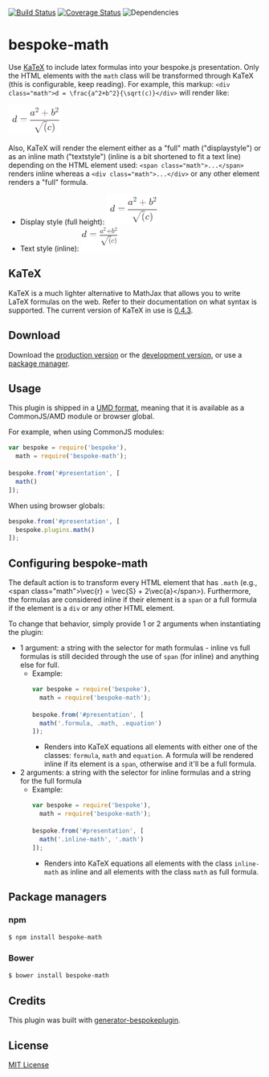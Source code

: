 [![Build Status](https://travis-ci.org/fegemo/bespoke-math.svg)](https://travis-ci.org/fegemo/bespoke-math) [![Coverage Status](https://coveralls.io/repos/fegemo/bespoke-math/badge.svg?branch=master&service=github)](https://coveralls.io/github/fegemo/bespoke-math?branch=master) ![Dependencies](https://david-dm.org/fegemo/bespoke-math.svg)

# bespoke-math

Use [KaTeX][katex] to include latex formulas into your bespoke.js presentation. Only the HTML elements with the
`math` class will be transformed through KaTeX (this is configurable, keep reading). For example, this markup:
`<div class="math">d = \frac{a^2+b^2}{\sqrt(c)}</div>` will render like:

![](images/display.png)


Also, KaTeX will render the element either as a "full" math ("displaystyle") or as an inline math ("textstyle")
(inline is a bit shortened to fit a text line) depending on the HTML element used: `<span class="math">...</span>`
renders inline whereas  a `<div class="math">...</div>` or any other
element renders a "full" formula.

- Display style (full height):
  ![](images/display.png)
- Text style (inline):
  ![](images/inline.png)


## KaTeX

KaTeX is a much lighter alternative to MathJax that allows you to write LaTeX formulas on the web.
Refer to their documentation on what syntax is supported.
The current version of KaTeX in use is [0.4.3][katex-version].

[katex-version]: https://github.com/Khan/KaTeX/releases/tag/v0.4.3

## Download

Download the [production version][min] or the [development version][max], or use a [package manager](#package-managers).

[min]: https://raw.github.com/fegemo/bespoke-math/master/dist/bespoke-math.min.js
[max]: https://raw.github.com/fegemo/bespoke-math/master/dist/bespoke-math.js
[katex]: http://khan.github.io/KaTeX/

## Usage

This plugin is shipped in a [UMD format](https://github.com/umdjs/umd), meaning that it is available as a CommonJS/AMD module or browser global.

For example, when using CommonJS modules:

```js
var bespoke = require('bespoke'),
  math = require('bespoke-math');

bespoke.from('#presentation', [
  math()
]);
```

When using browser globals:

```js
bespoke.from('#presentation', [
  bespoke.plugins.math()
]);
```

## Configuring bespoke-math

The default action is to transform every HTML element that has `.math` (e.g., &lt;span class="math"&gt;\vec{r} = \vec{S} + 2\vec{a}&lt;/span&gt;).
Furthermore, the formulas are considered inline if their element is a `span` or a full formula if the element is a `div` or any other HTML element.

To change that behavior, simply provide 1 or 2 arguments when instantiating the plugin:
- 1 argument: a string with the selector for math formulas - inline vs full formulas is still decided through the
  use of `span` (for inline) and anything else for full.
  - Example:
    ```js
    var bespoke = require('bespoke'),
      math = require('bespoke-math');

    bespoke.from('#presentation', [
      math('.formula, .math, .equation')
    ]);
    ```
    - Renders into KaTeX equations all elements with either one of the classes: `formula`, `math` and `equation`.
      A formula will be rendered inline if its element is a `span`, otherwise and it'll be a full formula.
- 2 arguments:  a string with the selector for inline formulas and a string for the full formula
  - Example:
    ```js
    var bespoke = require('bespoke'),
      math = require('bespoke-math');

    bespoke.from('#presentation', [
      math('.inline-math', '.math')
    ]);
    ```
    - Renders into KaTeX equations all elements with the class `inline-math` as inline and all elements with the
      class `math` as full formula.  


## Package managers

### npm

```bash
$ npm install bespoke-math
```

### Bower

```bash
$ bower install bespoke-math
```

## Credits

This plugin was built with [generator-bespokeplugin](https://github.com/markdalgleish/generator-bespokeplugin).

## License

[MIT License](http://en.wikipedia.org/wiki/MIT_License)
